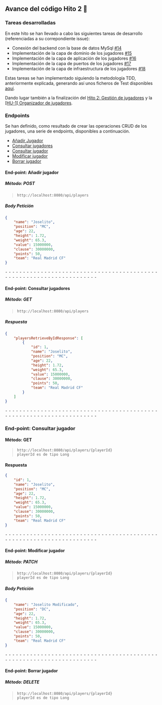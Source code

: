 ## Avance del código Hito 2 :climbing:
### Tareas desarrolladas
En este hito se han llevado a cabo las siguientes tareas de desarrollo (referenciadas a su correpondiente issue):
- Conexión del backend con la base de datos MySql [#14](https://github.com/Josejc2001/MUII_CC-23-24/issues/14)
- Implementación de la capa de dominio de los jugadores [#15](https://github.com/Josejc2001/MUII_CC-23-24/issues/15)
- Implementación de la capa de aplicación de los jugadores [#16](https://github.com/Josejc2001/MUII_CC-23-24/issues/16)
- Implementación de la capa de puertos de los jugadores [#17](https://github.com/Josejc2001/MUII_CC-23-24/issues/17)
- Implementación de la capa de infraestructura de los jugadores [#18](https://github.com/Josejc2001/MUII_CC-23-24/issues/18)

Estas tareas se han implementado siguiendo la metodología TDD, anteriormente explicada, generando así unos ficheros de Test disponibles [aquí](../../backend/src/test/java/com/royalfantasy/backend/).

Dando lugar también a la finalización del [Hito 2: Gestión de jugadores](https://github.com/Josejc2001/MUII_CC-23-24/milestone/2) y la [[HU-1] Organizador de jugadores](https://github.com/Josejc2001/MUII_CC-23-24/issues/1).

### Endpoints
Se han definido, como resultado de crear las operaciones CRUD de los jugadores, una serie de endpoints, disponibles a continuación.

- [Añadir Jugador](#end-point-añadir-jugador)
- [Consultar jugadores](#end-point-consultar-jugadores)
- [Consultar jugador](#end-point-consultar-jugador)
- [Modificar jugador](#end-point-modificar-jugador)
- [Borrar jugador](#end-point-borrar-jugador)

#### End-point: Añadir jugador

##### Método: POST
>```
>http://localhost:8080/api/players
>```
##### Body Petición
``` json
{
    "name": "Joselito",
    "position": "MC",
    "age": 22,
    "height": 1.72,
    "weight": 65.3,
    "value": 15000000,
    "clause": 30000000,
    "points": 50,
    "team": "Real Madrid CF"
}
```

⁃ ⁃ ⁃ ⁃ ⁃ ⁃ ⁃ ⁃ ⁃ ⁃ ⁃ ⁃ ⁃ ⁃ ⁃ ⁃ ⁃ ⁃ ⁃ ⁃ ⁃ ⁃ ⁃ ⁃ ⁃ ⁃ ⁃ ⁃ ⁃ ⁃ ⁃ ⁃ ⁃ ⁃ ⁃ ⁃ ⁃ ⁃ ⁃ ⁃ ⁃ ⁃ ⁃ ⁃ ⁃ ⁃ ⁃ ⁃ ⁃ ⁃ ⁃ ⁃ ⁃ ⁃ ⁃ ⁃ ⁃ ⁃ ⁃ ⁃ ⁃ ⁃ ⁃ ⁃ ⁃ ⁃ ⁃ ⁃ ⁃
#### End-point: Consultar jugadores

##### Método: GET
>```
>http://localhost:8080/api/players
>```
##### Respuesta
``` json
{
    "playersRetrieveByIdResponse": [
        {
            "id": 1,
            "name": "Joselito",
            "position": "MC",
            "age": 22,
            "height": 1.72,
            "weight": 65.3,
            "value": 15000000,
            "clause": 30000000,
            "points": 50,
            "team": "Real Madrid CF"
        }
    ]
}
```
⁃ ⁃ ⁃ ⁃ ⁃ ⁃ ⁃ ⁃ ⁃ ⁃ ⁃ ⁃ ⁃ ⁃ ⁃ ⁃ ⁃ ⁃ ⁃ ⁃ ⁃ ⁃ ⁃ ⁃ ⁃ ⁃ ⁃ ⁃ ⁃ ⁃ ⁃ ⁃ ⁃ ⁃ ⁃ ⁃ ⁃ ⁃ ⁃ ⁃ ⁃ ⁃ ⁃ ⁃ ⁃ ⁃ ⁃ ⁃ ⁃ ⁃ ⁃ ⁃ ⁃ ⁃ ⁃ ⁃ ⁃ ⁃ ⁃ ⁃ ⁃ ⁃ ⁃ ⁃ ⁃ ⁃ ⁃ ⁃ ⁃
### End-point: Consultar jugador

#### Método: GET
>```
>http://localhost:8080/api/players/{playerId}
>playerId es de tipo Long
>```
#### Respuesta
``` json
{
    "id": 1,
    "name": "Joselito",
    "position": "MC",
    "age": 22,
    "height": 1.72,
    "weight": 65.3,
    "value": 15000000,
    "clause": 30000000,
    "points": 50,
    "team": "Real Madrid CF"
}
```
⁃ ⁃ ⁃ ⁃ ⁃ ⁃ ⁃ ⁃ ⁃ ⁃ ⁃ ⁃ ⁃ ⁃ ⁃ ⁃ ⁃ ⁃ ⁃ ⁃ ⁃ ⁃ ⁃ ⁃ ⁃ ⁃ ⁃ ⁃ ⁃ ⁃ ⁃ ⁃ ⁃ ⁃ ⁃ ⁃ ⁃ ⁃ ⁃ ⁃ ⁃ ⁃ ⁃ ⁃ ⁃ ⁃ ⁃ ⁃ ⁃ ⁃ ⁃ ⁃ ⁃ ⁃ ⁃ ⁃ ⁃ ⁃ ⁃ ⁃ ⁃ ⁃ ⁃ ⁃ ⁃ ⁃ ⁃ ⁃ ⁃
#### End-point: Modificar jugador

##### Método: PATCH
>```
>http://localhost:8080/api/players/{playerId}
>playerId es de tipo Long
>```
##### Body Petición
``` json
{
    "name": "Joselito Modificado",
    "position": "DC",
    "age": 22,
    "height": 1.72,
    "weight": 65.3,
    "value": 15000000,
    "clause": 30000000,
    "points": 50,
    "team": "Real Madrid CF"
}
```

⁃ ⁃ ⁃ ⁃ ⁃ ⁃ ⁃ ⁃ ⁃ ⁃ ⁃ ⁃ ⁃ ⁃ ⁃ ⁃ ⁃ ⁃ ⁃ ⁃ ⁃ ⁃ ⁃ ⁃ ⁃ ⁃ ⁃ ⁃ ⁃ ⁃ ⁃ ⁃ ⁃ ⁃ ⁃ ⁃ ⁃ ⁃ ⁃ ⁃ ⁃ ⁃ ⁃ ⁃ ⁃ ⁃ ⁃ ⁃ ⁃ ⁃ ⁃ ⁃ ⁃ ⁃ ⁃ ⁃ ⁃ ⁃ ⁃ ⁃ ⁃ ⁃ ⁃ ⁃ ⁃ ⁃ ⁃ ⁃ ⁃
#### End-point: Borrar jugador

##### Método: DELETE
>```
>http://localhost:8080/api/players/{playerId}
>playerId es de tipo Long
>```
